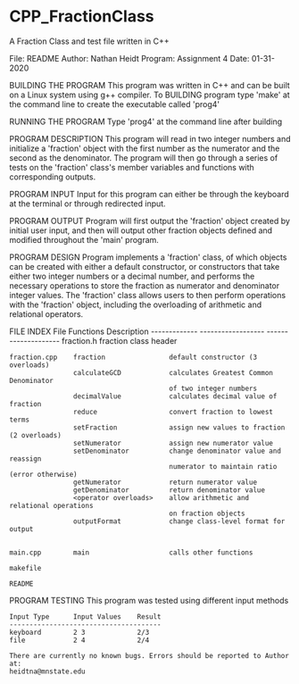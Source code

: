 # CPP_FractionClass
A Fraction Class and test file written in C++

File:       README
Author:     Nathan Heidt
Program:    Assignment 4
Date:       01-31-2020

BUILDING THE PROGRAM
    This program was written in C++ and can be built
    on a Linux system using g++ compiler. To BUILDING
    program type 'make' at the command line to create 
    the executable called 'prog4'

RUNNING THE PROGRAM
    Type 'prog4' at the command line after building

PROGRAM DESCRIPTION
    This program will read in two integer numbers and 
    initialize a 'fraction' object with the first number
    as the numerator and the second as the denominator.
    The program will then go through a series of tests on
    the 'fraction' class's member variables and functions
    with corresponding outputs. 

PROGRAM INPUT
    Input for this program can either be through the
    keyboard at the terminal or through redirected input.

PROGRAM OUTPUT
    Program will first output the 'fraction' object created
    by initial user input, and then will output other
    fraction objects defined and modified throughout the 
    'main' program.

PROGRAM DESIGN
    Program implements a 'fraction' class, of which objects
    can be created with either a default constructor, or 
    constructors that take either two integer numbers or a
    decimal number, and performs the necessary operations to 
    store the fraction as numerator and denominator integer 
    values. The 'fraction' class allows users to then perform
    operations with the 'fraction' object, including the
    overloading of arithmetic and relational operators.

FILE INDEX
    File            Functions               Description 
    -------------   ------------------      --------------------
    fraction.h                              fraction class header

    fraction.cpp    fraction                default constructor (3 overloads)
                    calculateGCD            calculates Greatest Common Denominator
                                            of two integer numbers
                    decimalValue            calculates decimal value of fraction
                    reduce                  convert fraction to lowest terms
                    setFraction             assign new values to fraction (2 overloads)
                    setNumerator            assign new numerator value
                    setDenominator          change denominator value and reassign
                                            numerator to maintain ratio (error otherwise)
                    getNumerator            return numerator value
                    getDenominator          return denominator value
                    <operator overloads>    allow arithmetic and relational operations 
                                            on fraction objects
                    outputFormat            change class-level format for output
                    

    main.cpp        main                    calls other functions

    makefile

    README

PROGRAM TESTING
    This program was tested using different input methods

    Input Type      Input Values    Result
    --------------------------------------
    keyboard        2 3             2/3
    file            2 4             2/4

    There are currently no known bugs. Errors should be reported to Author at:
    heidtna@mnstate.edu


